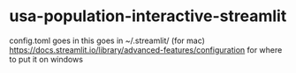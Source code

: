 # usa-population-interactive-streamlit

config.toml goes in this goes in ~/.streamlit/ (for mac)
https://docs.streamlit.io/library/advanced-features/configuration for where to put it on windows
